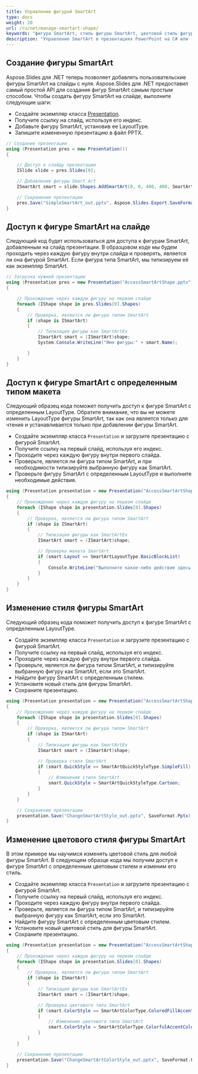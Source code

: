 ```yaml
---
title: Управление фигурой SmartArt
type: docs
weight: 20
url: /ru/net/manage-smartart-shape/
keywords: "фигура SmartArt, стиль фигуры SmartArt, цветовой стиль фигуры SmartArt, презентация PowerPoint, C#, Csharp, Aspose.Slides для .NET"
description: "Управление SmartArt в презентациях PowerPoint на C# или .NET"
---
```


## **Создание фигуры SmartArt**
Aspose.Slides для .NET теперь позволяет добавлять пользовательские фигуры SmartArt на слайды с нуля. Aspose.Slides для .NET предоставил самый простой API для создания фигур SmartArt самым простым способом. Чтобы создать фигуру SmartArt на слайде, выполните следующие шаги:

- Создайте экземпляр класса [Presentation](https://reference.aspose.com/slides/net/aspose.slides/presentation).
- Получите ссылку на слайд, используя его индекс.
- Добавьте фигуру SmartArt, установив ее LayoutType.
- Запишите измененную презентацию в файл PPTX.

```c#
// Создание презентации
using (Presentation pres = new Presentation())
{

    // Доступ к слайду презентации
    ISlide slide = pres.Slides[0];

    // Добавление фигуры Smart Art
    ISmartArt smart = slide.Shapes.AddSmartArt(0, 0, 400, 400, SmartArtLayoutType.BasicBlockList);

    // Сохранение презентации
    pres.Save("SimpleSmartArt_out.pptx", Aspose.Slides.Export.SaveFormat.Pptx);
}
```



## **Доступ к фигуре SmartArt на слайде**
Следующий код будет использоваться для доступа к фигурам SmartArt, добавленным на слайд презентации. В образцовом коде мы будем проходить через каждую фигуру внутри слайда и проверять, является ли она фигурой SmartArt. Если фигура типа SmartArt, мы типизируем её как экземпляр SmartArt.

```c#
// Загрузка нужной презентации
using (Presentation pres = new Presentation("AccessSmartArtShape.pptx"))
{

    // Прохождение через каждую фигуру на первом слайде
    foreach (IShape shape in pres.Slides[0].Shapes)
    {
        // Проверка, является ли фигура типом SmartArt
        if (shape is ISmartArt)
        {
            // Типизация фигуры как SmartArtEx
            ISmartArt smart = (ISmartArt)shape;
            System.Console.WriteLine("Имя фигуры:" + smart.Name);

        }
    }
}
```



## **Доступ к фигуре SmartArt с определенным типом макета**
Следующий образец кода поможет получить доступ к фигуре SmartArt с определенным LayoutType. Обратите внимание, что вы не можете изменить LayoutType фигуры SmartArt, так как она является только для чтения и устанавливается только при добавлении фигуры SmartArt.

- Создайте экземпляр класса `Presentation` и загрузите презентацию с фигурой SmartArt.
- Получите ссылку на первый слайд, используя его индекс.
- Проходите через каждую фигуру внутри первого слайда.
- Проверьте, является ли фигура типом SmartArt, и при необходимости типизируйте выбранную фигуру как SmartArt.
- Проверьте фигуру SmartArt с определенным LayoutType и выполните необходимые действия.

```c#
using (Presentation presentation = new Presentation("AccessSmartArtShape.pptx"))
{
    // Прохождение через каждую фигуру на первом слайде
    foreach (IShape shape in presentation.Slides[0].Shapes)
    {
        // Проверка, является ли фигура типом SmartArt
        if (shape is ISmartArt)
        {
            // Типизация фигуры как SmartArtEx
            ISmartArt smart = (ISmartArt)shape;

            // Проверка макета SmartArt
            if (smart.Layout == SmartArtLayoutType.BasicBlockList)
            {
                Console.WriteLine("Выполните какое-либо действие здесь....");
            }
        }
    }
}
```



## **Изменение стиля фигуры SmartArt**
Следующий образец кода поможет получить доступ к фигуре SmartArt с определенным LayoutType.

- Создайте экземпляр класса `Presentation` и загрузите презентацию с фигурой SmartArt.
- Получите ссылку на первый слайд, используя его индекс.
- Проходите через каждую фигуру внутри первого слайда.
- Проверьте, является ли фигура типом SmartArt, и типизируйте выбранную фигуру как SmartArt, если это SmartArt.
- Найдите фигуру SmartArt с определенным стилем.
- Установите новый стиль для фигуры SmartArt.
- Сохраните презентацию.

```c#
using (Presentation presentation = new Presentation("AccessSmartArtShape.pptx"))
{
    // Прохождение через каждую фигуру на первом слайде
    foreach (IShape shape in presentation.Slides[0].Shapes)
    {
        // Проверка, является ли фигура типом SmartArt
        if (shape is ISmartArt)
        {
            // Типизация фигуры как SmartArtEx
            ISmartArt smart = (ISmartArt)shape;

            // Проверка стиля SmartArt
            if (smart.QuickStyle == SmartArtQuickStyleType.SimpleFill)
            {
                // Изменение стиля SmartArt
                smart.QuickStyle = SmartArtQuickStyleType.Cartoon;
            }
        }
    }

    // Сохранение презентации
    presentation.Save("ChangeSmartArtStyle_out.pptx", SaveFormat.Pptx);
}
```



## **Изменение цветового стиля фигуры SmartArt**
В этом примере мы научимся изменять цветовой стиль для любой фигуры SmartArt. В следующем образце кода мы получим доступ к фигуре SmartArt с определенным цветовым стилем и изменим его стиль.

- Создайте экземпляр класса `Presentation` и загрузите презентацию с фигурой SmartArt.
- Получите ссылку на первый слайд, используя его индекс.
- Проходите через каждую фигуру внутри первого слайда.
- Проверьте, является ли фигура типом SmartArt, и типизируйте выбранную фигуру как SmartArt, если это SmartArt.
- Найдите фигуру SmartArt с определенным цветовым стилем.
- Установите новый цветовой стиль для фигуры SmartArt.
- Сохраните презентацию.

```c#
using (Presentation presentation = new Presentation("AccessSmartArtShape.pptx"))
{
    // Прохождение через каждую фигуру на первом слайде
    foreach (IShape shape in presentation.Slides[0].Shapes)
    {
        // Проверка, является ли фигура типом SmartArt
        if (shape is ISmartArt)
        {
            // Типизация фигуры как SmartArtEx
            ISmartArt smart = (ISmartArt)shape;

            // Проверка цветового типа SmartArt
            if (smart.ColorStyle == SmartArtColorType.ColoredFillAccent1)
            {
                // Изменение цветового типа SmartArt
                smart.ColorStyle = SmartArtColorType.ColorfulAccentColors;
            }
        }
    }

    // Сохранение презентации
    presentation.Save("ChangeSmartArtColorStyle_out.pptx", SaveFormat.Pptx);
}
```